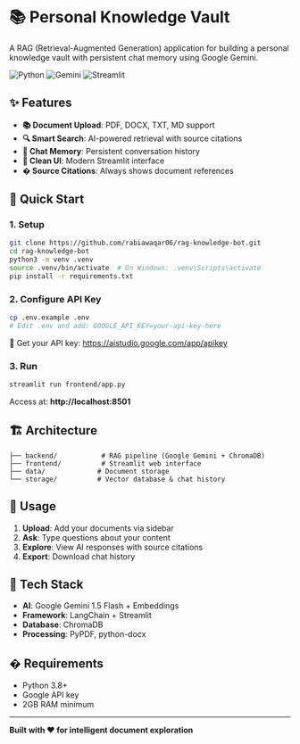 # 📚 Personal Knowledge Vault

A RAG (Retrieval-Augmented Generation) application for building a personal knowledge vault with persistent chat memory using Google Gemini.

![Python](https://img.shields.io/badge/Python-3.12-blue) ![Gemini](https://img.shields.io/badge/Powered%20by-Google%20Gemini-blue) ![Streamlit](https://img.shields.io/badge/UI-Streamlit-red)

## ✨ Features

- **📚 Document Upload**: PDF, DOCX, TXT, MD support
- **🔍 Smart Search**: AI-powered retrieval with source citations
- **💾 Chat Memory**: Persistent conversation history
- **🎨 Clean UI**: Modern Streamlit interface
- **� Source Citations**: Always shows document references

## 🚀 Quick Start

### 1. Setup
```bash
git clone https://github.com/rabiawaqar06/rag-knowledge-bot.git
cd rag-knowledge-bot
python3 -m venv .venv
source .venv/bin/activate  # On Windows: .venv\Scripts\activate
pip install -r requirements.txt
```

### 2. Configure API Key
```bash
cp .env.example .env
# Edit .env and add: GOOGLE_API_KEY=your-api-key-here
```
🔗 Get your API key: https://aistudio.google.com/app/apikey

### 3. Run
```bash
streamlit run frontend/app.py
```
Access at: **http://localhost:8501**

## 🏗️ Architecture

```
├── backend/           # RAG pipeline (Google Gemini + ChromaDB)
├── frontend/          # Streamlit web interface  
├── data/             # Document storage
└── storage/          # Vector database & chat history
```

## 🎯 Usage

1. **Upload**: Add your documents via sidebar
2. **Ask**: Type questions about your content
3. **Explore**: View AI responses with source citations
4. **Export**: Download chat history

## 🔧 Tech Stack

- **AI**: Google Gemini 1.5 Flash + Embeddings
- **Framework**: LangChain + Streamlit
- **Database**: ChromaDB
- **Processing**: PyPDF, python-docx

## � Requirements

- Python 3.8+
- Google API key
- 2GB RAM minimum

---

**Built with ❤️ for intelligent document exploration**

